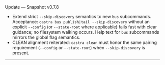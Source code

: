 Update — Snapshot v0.7.8

- Extend strict `--skip-discovery` semantics to new `bus` subcommands. Acceptance: `castra bus publish|tail --skip-discovery` without an explicit `--config` (or `--state-root` where applicable) fails fast with clear guidance; no filesystem walking occurs. Help text for `bus` subcommands mirrors the global flag semantics.
- CLEAN alignment reiterated: `castra clean` must honor the same pairing requirement (`--config` or `--state-root`) when `--skip-discovery` is present.

---

